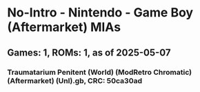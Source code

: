 # No-Intro - Nintendo - Game Boy (Aftermarket) MIAs
## Games: 1, ROMs: 1, as of 2025-05-07

### Traumatarium Penitent (World) (ModRetro Chromatic) (Aftermarket) (Unl).gb, CRC: 50ca30ad
